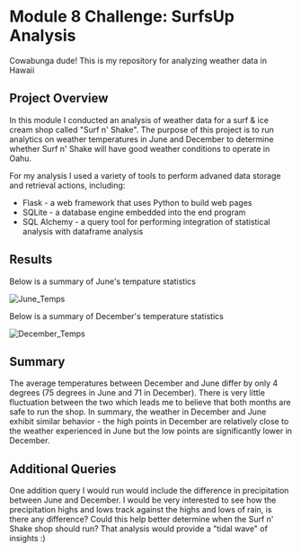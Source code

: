 # Module 8 Challenge: SurfsUp Analysis
Cowabunga dude! This is my repository for analyzing weather data in Hawaii


## Project Overview
In this module I conducted an analysis of weather data for a surf & ice cream shop called "Surf n' Shake". The purpose of this project is to run analytics on weather temperatures in June and December to determine whether Surf n' Shake will have good weather conditions to operate in Oahu.

For my analysis I used a variety of tools to perform advaned data storage and retrieval actions, including: 

 - Flask - a web framework that uses Python to build web pages 
 - SQLite -  a database engine embedded into the end program 
 - SQL Alchemy - a query tool for performing integration of statistical analysis with dataframe analysis


## Results
Below is a summary of June's tempature statistics

![June_Temps](https://user-images.githubusercontent.com/75700317/118911505-4723ed80-b8f4-11eb-9ecd-077062801702.png)

Below is a summary of December's temperature statistics

![December_Temps](https://user-images.githubusercontent.com/75700317/118911439-2fe50000-b8f4-11eb-87cc-75478ceeac53.png)




## Summary
The average temperatures between December and June differ by only 4 degrees (75 degrees in June and 71 in December). There is very little fluctuation between the two which leads me to believe that both months are safe to run the shop. In summary, the weather in December and June exhibit similar behavior - the high points in December are relatively close to the weather experienced in June but the low points are significantly lower in December. 

## Additional Queries 
One addition query I would run would include the difference in precipitation between June and December. I would be very interested to see how the precipitation highs and lows track against the highs and lows of rain, is there any difference? Could this help better determine when the Surf n' Shake shop should run? That analysis would provide a "tidal wave" of insights :)

